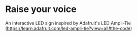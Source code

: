 # Raise your voice

An interactive LED sign inspired by Adafruit's LED Ampli-Tie (https://learn.adafruit.com/led-ampli-tie?view=all#the-code)
